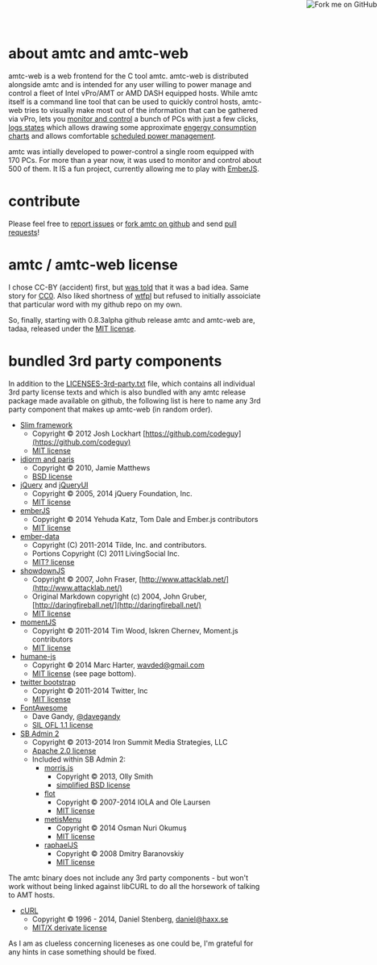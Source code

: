 <a href="https://github.com/schnoddelbotz/amtc"><img style="position: absolute; top: 0; right: 0; border: 0;" src="https://camo.githubusercontent.com/e7bbb0521b397edbd5fe43e7f760759336b5e05f/68747470733a2f2f73332e616d617a6f6e6177732e636f6d2f6769746875622f726962626f6e732f666f726b6d655f72696768745f677265656e5f3030373230302e706e67" alt="Fork me on GitHub" data-canonical-src="https://s3.amazonaws.com/github/ribbons/forkme_right_green_007200.png"></a>

about amtc and amtc-web
=======================

amtc-web is a web frontend for the C tool amtc. amtc-web is distributed alongside
amtc and is intended for any user willing to power manage and control a fleet of
Intel vPro/AMT or AMD DASH equipped hosts. While amtc itself is a command line tool that can be
used to quickly control hosts, amtc-web tries to visually make most out of the information
that can be gathered via vPro, lets you [monitor and control](#/monitors/1) a bunch of PCs
with just a few clicks, [logs states](#/logs) which allows drawing some approximate
[engergy consumption charts](#/energy) and allows comfortable
[scheduled power management](#/schedule).

amtc was intially developed to power-control a single room equipped with 170 PCs.
For more than a year now, it was used to monitor and control about 500 of them.
It IS a fun project, currently allowing me to play with [EmberJS](http://emberjs.com/).

contribute
==========

Please feel free to [report issues](https://github.com/schnoddelbotz/amtc/issues) or
[fork amtc on github](https://github.com/schnoddelbotz/amtc) and send
[pull requests](https://github.com/schnoddelbotz/amtc/pulls)!

amtc / amtc-web license
=======================
I chose CC-BY (accident) first, but [was told](https://wiki.creativecommons.org/FAQ#Can_I_use_a_Creative_Commons_license_for_software.3F) that it was a bad idea.
Same story for [CC0](http://creativecommons.org/publicdomain/zero/1.0/).
Also liked shortness of [wtfpl](http://www.wtfpl.net/about/) but refused
to initially assoiciate that particular word with my github repo on my own.

So, finally, starting with 0.8.3alpha github release amtc and amtc-web are,
tadaa, released under the [MIT license](https://github.com/schnoddelbotz/amtc/blob/master/version/LICENSE.txt).

bundled 3rd party components
============================

In addition to the [LICENSES-3rd-party.txt](LICENSES-3rd-party.txt) file, which
contains all individual 3rd party license texts and which is also bundled with
any amtc release package made available on github, the following list is
here to name any 3rd party component that makes up amtc-web (in random order).

 * [Slim framework](http://www.slimframework.com/)
   * Copyright © 2012 Josh Lockhart [https://github.com/codeguy](https://github.com/codeguy)
   * [MIT license](http://www.slimframework.com/license)
 * [idiorm and paris](http://j4mie.github.io/idiormandparis/)
   * Copyright © 2010, Jamie Matthews
   * [BSD license](https://github.com/j4mie/idiorm/blob/master/idiorm.php)
 * [jQuery](https://jquery.org) and [jQueryUI](http://jqueryui.com)
   * Copyright © 2005, 2014 jQuery Foundation, Inc.
   * [MIT license](https://jquery.org/license/)
 * [emberJS](http://emberjs.com)
   * Copyright © 2014 Yehuda Katz, Tom Dale and Ember.js contributors
   * [MIT license](https://github.com/emberjs/ember.js/blob/master/LICENSE)
 * [ember-data](https://github.com/emberjs/data)
   * Copyright (C) 2011-2014 Tilde, Inc. and contributors.
   * Portions Copyright (C) 2011 LivingSocial Inc.
   * [MIT? license](https://github.com/emberjs/data/blob/master/LICENSE)
 * [showdownJS](https://github.com/showdownjs)
   * Copyright © 2007, John Fraser, [http://www.attacklab.net/](http://www.attacklab.net/)
   * Original Markdown copyright (c) 2004, John Gruber, [http://daringfireball.net/](http://daringfireball.net/)
   * [MIT license](https://github.com/showdownjs/showdown/blob/master/license.txt)
 * [momentJS](http://momentjs.com/)
   * Copyright © 2011-2014 Tim Wood, Iskren Chernev, Moment.js contributors
   * [MIT license](https://github.com/moment/moment/blob/develop/LICENSE)
 * [humane-js](https://github.com/wavded/humane-js)
   * Copyright © 2014 Marc Harter, <wavded@gmail.com>
   * [MIT license](https://github.com/wavded/humane-js) (see page bottom).
 * [twitter bootstrap](http://getbootstrap.com/)
   * Copyright © 2011-2014 Twitter, Inc
   * [MIT license](https://github.com/twbs/bootstrap/blob/master/LICENSE)
 * [FontAwesome](http://fortawesome.github.io/Font-Awesome/)
   * Dave Gandy, [@davegandy](https://twitter.com/davegandy)
   * [SIL OFL 1.1 license](http://fortawesome.github.io/Font-Awesome/license/)
 * [SB Admin 2](http://startbootstrap.com/template-overviews/sb-admin-2/)
   * Copyright © 2013-2014 Iron Summit Media Strategies, LLC
   * [Apache 2.0 license](https://github.com/IronSummitMedia/startbootstrap/blob/gh-pages/LICENSE)
   * Included within SB Admin 2:
     * [morris.js](http://morrisjs.github.io/morris.js/)
          - Copyright © 2013, Olly Smith
          - [simplified BSD license](http://morrisjs.github.io/morris.js/#license)
     * [flot](http://www.flotcharts.org/)
          - Copyright © 2007-2014 IOLA and Ole Laursen
          - [MIT license](https://github.com/flot/flot/blob/master/LICENSE.txt)
     * [metisMenu](https://github.com/onokumus/metisMenu)
          - Copyright © 2014 Osman Nuri Okumuş
          - [MIT license](https://github.com/onokumus/metisMenu/blob/master/LICENSE)
     * [raphaelJS](https://github.com/DmitryBaranovskiy/raphael/)
          - Copyright © 2008 Dmitry Baranovskiy
          - [MIT license](http://raphaeljs.com/license.html)

The amtc binary does not include any 3rd party components - but won't work without being
linked against libCURL to do all the horsework of talking to AMT hosts.

 * [cURL](http://curl.haxx.se/)
   * Copyright © 1996 - 2014, Daniel Stenberg, <daniel@haxx.se>
   * [MIT/X derivate license](http://curl.haxx.se/docs/copyright.html)

As I am as clueless concerning liceneses as one could be,
I'm grateful for any hints in case something should be fixed.
